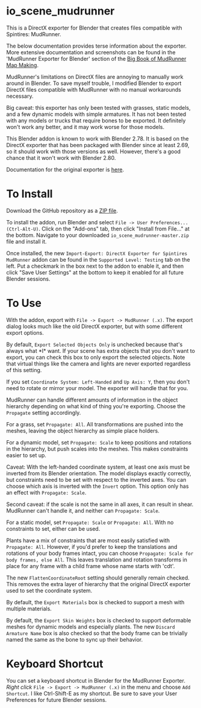 # io_scene_mudrunner
This is a DirectX exporter for Blender that creates files compatible with Spintires: MudRunner.

The below documentation provides terse information about the exporter.  More extensive documentation and screenshots can be found in the 'MudRunner Exporter for Blender' section of the [Big Book of MudRunner Map Making](https://steamcommunity.com/sharedfiles/filedetails/?id=1583079240).

MudRunner's limitations on DirectX files are annoying to manually work around in Blender.  To save myself trouble, I modified Blender to export DirectX files compatible with MudRunner with no manual workarounds necessary.

Big caveat: this exporter has only been tested with grasses, static models, and a few dynamic models with simple armatures.  It has not been tested with any models or trucks that require bones to be exported.  It definitely won't work any better, and it may work worse for those models.

This Blender addon is known to work with Blender 2.78.  It is based on the DirectX exporter that has been packaged with Blender since at least 2.69, so it should work with those versions as well.  However, there's a good chance that it won't work with Blender 2.80.

Documentation for the original exporter is [here](https://en.blender.org/index.php/Extensions:2.6/Py/Scripts/Import-Export/DirectX_Exporter).

# To Install

Download the GitHub repository as a [ZIP file](https://github.com/fred-rum/io_scene_mudrunner/archive/master.zip).

To install the addon, run Blender and select `File -> User Preferences... (Ctrl-Alt-U)`.  Click on the "Add-ons" tab, then click "Install from File..." at the bottom.  Navigate to your downloaded `io_scene_mudrunner-master.zip` file and install it.

Once installed, the new `Import-Export: DirectX Exporter for Spintires MudRunner` addon can be found in the `Supported Level: Testing` tab on the left.  Put a checkmark in the box next to the addon to enable it, and then click "Save User Settings" at the bottom to keep it enabled for all future Blender sessions.

# To Use

With the addon, export with `File -> Export -> MudRunner (.x)`.  The export dialog looks much like the old DirectX exporter, but with some different export options.

By default, `Export Selected Objects Only` is unchecked because that's always what \*I\* want.  If your scene has extra objects that you don't want to export, you can check this box to only export the selected objects.  Note that virtual things like the camera and lights are never exported regardless of this setting.

If you set `Coordinate System: Left-Handed` and `Up Axis: Y`, then you don't need to rotate or mirror your model.  The exporter will handle that for you.

MudRunner can handle different amounts of information in the object hierarchy depending on what kind of thing you're exporting.  Choose the `Propagate` setting accordingly.

For a grass, set `Propagate: All`.  All transformations are pushed into the meshes, leaving the object hierarchy as simple place holders.

For a dynamic model, set `Propagate: Scale` to keep positions and rotations in the hierarchy, but push scales into the meshes.  This makes constraints easier to set up.

Caveat: With the left-handed coordinate system, at least one axis must be inverted from its Blender orientation.  The model displays exactly correctly, but constraints need to be set with respect to the inverted axes.  You can choose which axis is inverted with the `Invert` option.  This option only has an effect with `Propagate: Scale`.

Second caveat: if the scale is not the same in all axes, it can result in shear.  MudRunner can't handle it, and neither can `Propagate: Scale`.

For a static model, set `Propagate: Scale` or `Propagate: All`.  With no constraints to set, either can be used.

Plants have a mix of constraints that are most easily satisfied with `Propagate: All`.  However, if you'd prefer to keep the translations and rotations of your body frames intact, you can choose `Propagate: Scale for body frames, else All`.  This leaves translation and rotation transforms in place for any frame with a child frame whose name starts with 'cdt'.

The new `FlattenCoordinateRoot` setting should generally remain checked.  This removes the extra layer of hierarchy that the original DirectX exporter used to set the coordinate system.

By default, the `Export Materials` box is checked to support a mesh with multiple materials.

By default, the `Export Skin Weights` box is checked to support deformable meshes for dynamic models and especially plants.  The new `Discard Armature Name` box is also checked so that the body frame can be trivially named the same as the bone to sync up their behavior.

# Keyboard Shortcut

You can set a keyboard shortcut in Blender for the MudRunner Exporter.  *Right click* `File -> Export -> MudRunner (.x)` in the menu and choose `Add Shortcut`.  I like Ctrl-Shift-E as my shortcut.  Be sure to save your User Preferences for future Blender sessions.
